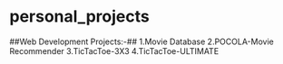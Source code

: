 # personal_projects #
##Web Development Projects:-##
1.Movie Database
2.POCOLA-Movie Recommender
3.TicTacToe-3X3
4.TicTacToe-ULTIMATE
